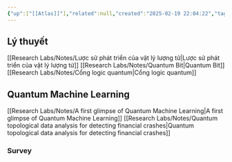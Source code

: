 ```yaml
---
{"up":["[[Atlas]]"],"related":null,"created":"2025-02-19 22:04:22","tags":["quantum_computing"],"dg-publish":true,"permalink":"/research-labs/maps/quantum-computing-moc/","dgPassFrontmatter":true}
---
```


## Lý thuyết
[[Research Labs/Notes/Lược sử phát triển của vật lý lượng tử\|Lược sử phát triển của vật lý lượng tử]]
[[Research Labs/Notes/Quantum Bit\|Quantum Bit]]
[[Research Labs/Notes/Cổng logic quantum\|Cổng logic quantum]]
## Quantum Machine Learning
[[Research Labs/Notes/A first glimpse of Quantum Machine Learning\|A first glimpse of Quantum Machine Learning]]
[[Research Labs/Notes/Quantum topological data analysis for detecting financial crashes\|Quantum topological data analysis for detecting financial crashes]]
### Survey
